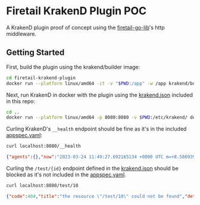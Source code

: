 # Firetail KrakenD Plugin POC

A KrakenD plugin proof of concept using the [firetail-go-lib](https://github.com/FireTail-io/firetail-go-lib)'s http middleware.



## Getting Started

First, build the plugin using the krakend/builder image:

```bash
cd firetail-krakend-plugin
docker run --platform linux/amd64 -it -v "$PWD:/app" -w /app krakend/builder:2.2.1 go build -buildmode=plugin -o firetail-krakend-plugin.so .
```

Next, run KrakenD in docker with the plugin using the [krakend.json](./krakend.json) included in this repo:

```bash
cd ..
docker run --platform linux/amd64 -p 8080:8080 -v $PWD:/etc/krakend/ devopsfaith/krakend run --config /etc/krakend/krakend.json
```

Curling KrakenD's `__health` endpoint should be fine as it's in the included [appspec.yaml](./appspec.yaml):

```bash
curl localhost:8080/__health
```

```json
{"agents":{},"now":"2023-03-24 11:49:27.692165134 +0000 UTC m=+8.586939713","status":"ok"}
```

Curling the `/test/{id}` endpoint defined in the [krakend.json](./krakend.json) should be blocked as it's not included in the [appspec.yaml](./appspec.yaml).

```bash
curl localhost:8080/test/10
```

```json
{"code":404,"title":"the resource \"/test/10\" could not be found","detail":"a path for \"/test/10\" could not be found in your appspec"}
```